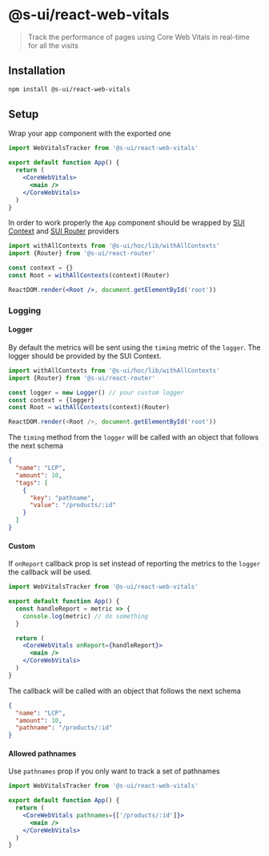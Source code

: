 # @s-ui/react-web-vitals

> Track the performance of pages using Core Web Vitals in real-time for all the visits

## Installation

```sh
npm install @s-ui/react-web-vitals
```

## Setup

Wrap your app component with the exported one

```jsx
import WebVitalsTracker from '@s-ui/react-web-vitals'

export default function App() {
  return (
    <CoreWebVitals>
      <main />
    </CoreWebVitals>
  )
}
```

In order to work properly the `App` component should be wrapped by [SUI Context](https://github.com/SUI-Components/sui/tree/master/packages/sui-react-context) and [SUI Router](https://github.com/SUI-Components/sui/tree/master/packages/sui-react-router) providers

```jsx
import withAllContexts from '@s-ui/hoc/lib/withAllContexts'
import {Router} from '@s-ui/react-router'

const context = {}
const Root = withAllContexts(context)(Router)

ReactDOM.render(<Root />, document.getElementById('root'))
```

### Logging

#### Logger

By default the metrics will be sent using the `timing` metric of the `logger`. The logger should be provided by the SUI Context.

```js
import withAllContexts from '@s-ui/hoc/lib/withAllContexts'
import {Router} from '@s-ui/react-router'

const logger = new Logger() // your custom logger
const context = {logger}
const Root = withAllContexts(context)(Router)

ReactDOM.render(<Root />, document.getElementById('root'))
```

The `timing` method from the `logger` will be called with an object that follows the next schema

```json
{
  "name": "LCP",
  "amount": 10,
  "tags": [
    {
      "key": "pathname",
      "value": "/products/:id"
    }
  ]
}
```

#### Custom

If `onReport` callback prop is set instead of reporting the metrics to the `logger` the callback will be used.

```jsx
import WebVitalsTracker from '@s-ui/react-web-vitals'

export default function App() {
  const handleReport = metric => {
    console.log(metric) // do something
  }

  return (
    <CoreWebVitals onReport={handleReport}>
      <main />
    </CoreWebVitals>
  )
}
```

The callback will be called with an object that follows the next schema

```json
{
  "name": "LCP",
  "amount": 10,
  "pathname": "/products/:id"
}
```

#### Allowed pathnames

Use `pathnames` prop if you only want to track a set of pathnames

```jsx
import WebVitalsTracker from '@s-ui/react-web-vitals'

export default function App() {
  return (
    <CoreWebVitals pathnames={['/products/:id']}>
      <main />
    </CoreWebVitals>
  )
}
```
